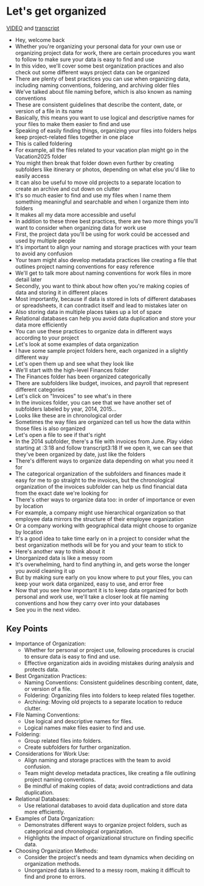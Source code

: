 # Let's get organized

[VIDEO](./resources/2_video_lets-get-organized.mp4) and [transcript](./resources/2_video_lets-get-organized.txt)

- Hey, welcome back
- Whether you're organizing your personal data for your own use or organizing project data for work, there are certain procedures you want to follow to make sure your data is easy to find and use
- In this video, we'll cover some best organization practices and also check out some different ways project data can be organized
- There are plenty of best practices you can use when organizing data, including naming conventions, foldering, and archiving older files
- We've talked about file naming before, which is also known as naming conventions
- These are consistent guidelines that describe the content, date, or version of a file in its name
- Basically, this means you want to use logical and descriptive names for your files to make them easier to find and use
- Speaking of easily finding things, organizing your files into folders helps keep project-related files together in one place
- This is called foldering
- For example, all the files related to your vacation plan might go in the Vacation2025 folder
- You might then break that folder down even further by creating subfolders like itinerary or photos, depending on what else you'd like to easily access
- It can also be useful to move old projects to a separate location to create an archive and cut down on clutter
- It's so much easier to find and use my files when I name them something meaningful and searchable and when I organize them into folders
- It makes all my data more accessible and useful
- In addition to these three best practices, there are two more things you'll want to consider when organizing data for work use
- First, the project data you'll be using for work could be accessed and used by multiple people
- It's important to align your naming and storage practices with your team to avoid any confusion
- Your team might also develop metadata practices like creating a file that outlines project naming conventions for easy reference
- We'll get to talk more about naming conventions for work files in more detail later
- Secondly, you want to think about how often you're making copies of data and storing it in different places
- Most importantly, because if data is stored in lots of different databases or spreadsheets, it can contradict itself and lead to mistakes later on
- Also storing data in multiple places takes up a lot of space
- Relational databases can help you avoid data duplication and store your data more efficiently
- You can use these practices to organize data in different ways according to your project
- Let's look at some examples of data organization
- I have some sample project folders here, each organized in a slightly different way
- Let's open them up and see what they look like
- We'll start with the high-level Finances folder
- The Finances folder has been organized categorically
- There are subfolders like budget, invoices, and payroll that represent different categories
- Let's click on "Invoices" to see what's in there
- In the invoices folder, you can see that we have another set of subfolders labeled by year, 2014, 2015...
- Looks like these are in chronological order
- Sometimes the way files are organized can tell us how the data within those files is also organized
- Let's open a file to see if that's right
- In the 2014 subfolder, there's a file with invoices from June.
Play video starting at :3:18 and follow transcript3:18
If we open it, we can see that they've been organized by date, just like the folders
- There's different ways to organize data depending on what you need it for
- The categorical organization of the subfolders and finances made it easy for me to go straight to the invoices, but the chronological organization of the invoices subfolder can help us find financial data from the exact date we're looking for
- There's other ways to organize data too: in order of importance or even by location
- For example, a company might use hierarchical organization so that employee data mirrors the structure of their employee organization
- Or a company working with geographical data might choose to organize by location
- It's a good idea to take time early on in a project to consider what the best organization methods will be for you and your team to stick to
- Here's another way to think about it
- Unorganized data is like a messy room
- It's overwhelming, hard to find anything in, and gets worse the longer you avoid cleaning it up
- But by making sure early on you know where to put your files, you can keep your work data organized, easy to use, and error free
- Now that you see how important it is to keep data organized for both personal and work use, we'll take a closer look at file naming conventions and how they carry over into your databases
- See you in the next video.

## Key Points

- Importance of Organization:
  - Whether for personal or project use, following procedures is crucial to ensure data is easy to find and use.
  - Effective organization aids in avoiding mistakes during analysis and protects data.
- Best Organization Practices:
  - Naming Conventions: Consistent guidelines describing content, date, or version of a file.
  - Foldering: Organizing files into folders to keep related files together.
  - Archiving: Moving old projects to a separate location to reduce clutter.
- File Naming Conventions:
  - Use logical and descriptive names for files.
  - Logical names make files easier to find and use.
- Foldering:
  - Group related files into folders.
  - Create subfolders for further organization.
- Considerations for Work Use:
  - Align naming and storage practices with the team to avoid confusion.
  - Team might develop metadata practices, like creating a file outlining project naming conventions.
  - Be mindful of making copies of data; avoid contradictions and data duplication.
- Relational Databases:
  - Use relational databases to avoid data duplication and store data more efficiently.
- Examples of Data Organization:
  - Demonstrates different ways to organize project folders, such as categorical and chronological organization.
  - Highlights the impact of organizational structure on finding specific data.
- Choosing Organization Methods:
  - Consider the project's needs and team dynamics when deciding on organization methods.
  - Unorganized data is likened to a messy room, making it difficult to find and prone to errors.
